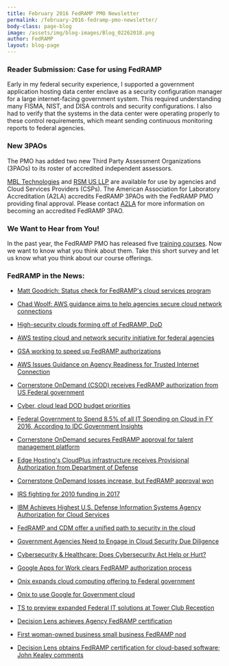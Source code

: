 ```yaml
---
title: February 2016 FedRAMP PMO Newsletter
permalink: /february-2016-fedramp-pmo-newsletter/
body-class: page-blog
image: /assets/img/blog-images/Blog_02262018.png
author: FedRAMP
layout: blog-page
---
```

### Reader Submission: Case for using FedRAMP

Early in my federal security experience, I supported a government application hosting data center enclave as a security configuration manager for a large internet-facing government system. This required understanding many FISMA, NIST, and DISA controls and security configurations. I also had to verify that the systems in the data center were operating properly to these control requirements, which meant sending continuous monitoring reports to federal agencies.

### New 3PAOs

The PMO has added two new Third Party Assessment Organizations (3PAOs) to its roster of accredited independent assessors.

[MBL Technologies](http://www.mbltechnologies.com/) and [RSM US LLP](http://rsmus.com/) are available for use by agencies and Cloud Services Providers (CSPs). The American Association for Laboratory Accreditation (A2LA) accredits FedRAMP 3PAOs with the FedRAMP PMO providing final approval. Please contact [A2LA](https://www.a2la.org/) for more information on becoming an accredited FedRAMP 3PAO.

### We Want to Hear from You!

In the past year, the FedRAMP PMO has released five [training courses](https://www.fedramp.gov/training/). Now we want to know what you think about them. Take this short survey and let us know what you think about our course offerings.

### FedRAMP in the News:

* [Matt Goodrich: Status check for FedRAMP's cloud services program](http://federalnewsradio.com/federal-drive/2016/02/matt-goodrich-status-check-for-fedramps-cloud-services-program/)

* [Chad Woolf: AWS guidance aims to help agencies secure cloud network connections](http://blog.executivebiz.com/2016/02/chad-woolf-aws-guidance-aims-to-help-agencies-secure-cloud-network-connections/)

* [High-security clouds forming off of FedRAMP, DoD](http://federalnewsradio.com/cloud-computing/2016/02/high-security-clouds-forming-off-fedramp-dod/)

* [AWS testing cloud and network security initiative for federal agencies](http://www.ciodive.com/news/aws-testing-cloud-and-network-security-initiative-for-federal-agencies/413542/)

* [GSA working to speed up FedRAMP authorizations](http://www.fedweek.com/fedweek-information-technology/gsa-working-speed-fedramp-authorizations/)

* [AWS Issues Guidance on Agency Readiness for Trusted Internet Connection](https://www.govconwire.com/2016/02/aws-issues-guidance-on-agency-readiness-for-trusted-internet-connection/)

* [Cornerstone OnDemand (CSOD) receives FedRAMP authorization from US Federal government](http://www.businesswire.com/news/home/20160209006654/en/Cornerstone-OnDemand-Receives-FedRAMP-Authorization-Federal-Government)

* [Cyber, cloud lead DOD budget priorities](https://washingtontechnology.com/articles/2016/02/10/insights-mccoy-meloni-dod-spending.aspx)

* [Federal Government to Spend 8.5% of all IT Spending on Cloud in FY 2016, According to IDC Government Insights](http://www.businesswire.com/news/home/20160210005265/en/Federal-Government-Spend-8.5-Spending-Cloud-FY)

* [Cornerstone OnDemand secures FedRAMP approval for talent management platform](http://blog.executivebiz.com/2016/02/cornerstone-ondemand-secures-fedramp-approval-for-talent-mgmt-platform/)

* [Edge Hosting's CloudPlus infrastructure receives Provisional Authorization from Department of Defense](http://www.benzinga.com/pressreleases/16/02/p6240524/edge-hostings-cloudplus-infrastructure-receives-provisional-authorizati)

* [Cornerstone OnDemand losses increase, but FedRAMP approval won](http://diginomica.com/2016/02/11/cornerstone-ondemand-losses-increase-but-wins-fedramp-approval/)

* [IRS fighting for 2010 funding in 2017](https://fcw.com/articles/2016/02/11/irs-funding-tech.aspx)

* [IBM Achieves Highest U.S. Defense Information Systems Agency Authorization for Cloud Services](http://www.prnewswire.com/news-releases/ibm-achieves-highest-us-defense-information-systems-agency-authorization-for-cloud-services-300219051.html)

* [FedRAMP and CDM offer a unified path to security in the cloud](https://fcw.com/articles/2016/02/12/cdm-fedramp-oped.aspx)

* [Government Agencies Need to Engage in Cloud Security Due Diligence](http://www.fedtechmagazine.com/article/2016/02/government-agencies-need-engage-cloud-security-due-diligence)

* [Cybersecurity & Healthcare: Does Cybersecurity Act Help or Hurt?](http://www.darkreading.com/endpoint/cybersecurity-and-healthcare-does-cybersecurity-act-help-or-hurt/a/d-id/1324292)

* [Google Apps for Work clears FedRAMP authorization process](http://blog.executivebiz.com/2016/02/google-apps-for-work-clears-fedramp-authorization-process/)

* [Onix expands cloud computing offering to Federal government](http://www.prnewswire.com/news-releases/onix-expands-cloud-computing-offering-to-federal-government-300212044.html)

* [Onix to use Google for Government cloud](http://www.enterprisetimes.co.uk/2016/02/02/onix-to-use-google-for-government-cloud/)

* [TS to preview expanded Federal IT solutions at Tower Club Reception](http://www.prnewswire.com/news-releases/qts-to-preview-expanded-federal-it-solutions-at-tower-club-reception-300215309.html)

* [Decision Lens achieves Agency FedRAMP certification](http://www.broadwayworld.com/bwwgeeks/article/Decision-Lens-Achieves-Agency-FedRAMP-Security-Certification-20160204)

* [First woman-owned business small business FedRAMP nod](https://gcn.com/blogs/pulse/2016/02/netcomm-fedramp.aspx)

* [Decision Lens obtains FedRAMP certification for cloud-based software; John Kealey comments](http://blog.executivebiz.com/2016/02/decision-lens-obtains-fedramp-certification-for-cloud-based-software-john-kealey-comments/)

